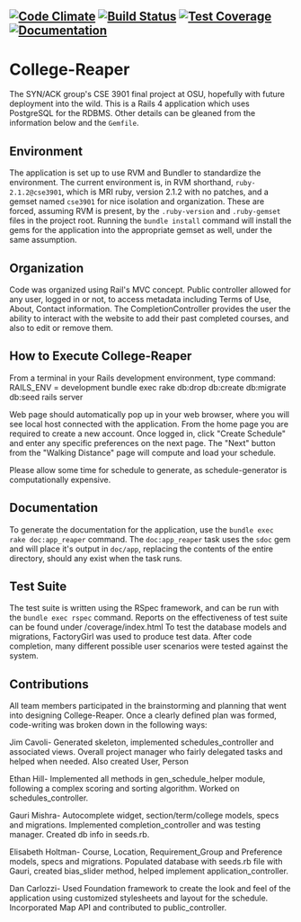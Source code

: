 [![Code Climate](https://codeclimate.com/github/jimcavoli/College-Reaper.png)](https://codeclimate.com/github/jimcavoli/College-Reaper) [![Build Status](https://travis-ci.org/jimcavoli/College-Reaper.svg?branch=master)](https://travis-ci.org/jimcavoli/College-Reaper) [![Test Coverage](https://codeclimate.com/github/jimcavoli/College-Reaper/coverage.png)](https://codeclimate.com/github/jimcavoli/College-Reaper)[![Documentation](http://inch-ci.org/github/jimcavoli/College-Reaper.png?branch=master)](http://inch-ci.org/github/jimcavoli/College-Reaper)
------------------------------------------------------------------------------------------------------------------------

College-Reaper
==============
The SYN/ACK group's CSE 3901 final project at OSU, hopefully with future deployment into the wild. This is a Rails 4
application which uses PostgreSQL for the RDBMS. Other details can be gleaned from the information below and the
`Gemfile`.

Environment
-----------
The application is set up to use RVM and Bundler to standardize the environment. The current environment is, in RVM
shorthand, `ruby-2.1.2@cse3901`, which is MRI ruby, version 2.1.2 with no patches, and a gemset named `cse3901` for nice
isolation and organization. These are forced, assuming RVM is present, by the `.ruby-version` and `.ruby-gemset` files
in the project root. Running the `bundle install` command will install the gems for the application into the appropriate
gemset as well, under the same assumption.

Organization
------------
Code was organized using Rail's MVC concept. Public controller allowed for any user, logged in or not, to access metadata
including Terms of Use, About, Contact information. The CompletionController provides the user the ability to interact
with the website to add their past completed courses, and also to edit or remove them.


How to Execute College-Reaper
-----------------------------
From a terminal in your Rails development environment, type command:
 RAILS_ENV = development bundle exec rake db:drop db:create db:migrate db:seed
 rails server

 Web page should automatically pop up in your web browser, where you will see local host connected with
 the application. From the home page you are required to create a new account. Once logged in, click
 "Create Schedule" and enter any specific preferences on the next page. The "Next" button from the
 "Walking Distance" page will compute and load your schedule.

 Please allow some time for schedule to generate, as schedule-generator is computationally expensive.



Documentation
-------------
To generate the documentation for the application, use the `bundle exec rake doc:app_reaper` command. The
`doc:app_reaper` task uses the `sdoc` gem and will place it's output in `doc/app`, replacing the contents of the entire
directory, should any exist when the task runs.

Test Suite
----------
The test suite is written using the RSpec framework, and can be run with the `bundle exec rspec` command.
Reports on the effectiveness of test suite can be found under
                            /coverage/index.html
To test the database models and migrations, FactoryGirl was used to produce test data. After code completion,
many different possible user scenarios were tested against the system.

Contributions
-------------
All team members participated in the brainstorming and planning that went into designing College-Reaper. Once a
clearly defined plan was formed, code-writing was broken down in the following ways:

Jim Cavoli- Generated skeleton, implemented schedules_controller and associated views. Overall project manager
 who fairly delegated tasks and helped when needed. Also created User, Person

Ethan Hill- Implemented all methods in gen_schedule_helper module, following a complex scoring and sorting
algorithm. Worked on schedules_controller.

Gauri Mishra- Autocomplete widget, section/term/college models, specs and migrations. Implemented
completion_controller and was testing manager. Created db info in seeds.rb.

Elisabeth Holtman- Course, Location, Requirement_Group and Preference models, specs and migrations. Populated
database with seeds.rb file with Gauri, created bias_slider method, helped implement application_controller.

Dan Carlozzi- Used Foundation framework to create the look and feel of the application using customized
stylesheets and layout for the schedule. Incorporated Map API and contributed to public_controller.


